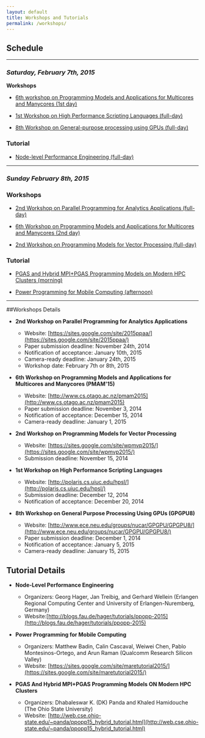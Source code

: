 ```yaml
---
layout: default
title: Workshops and Tutorials
permalink: /workshops/
---
```


## Schedule
***************************************

### *Saturday, February 7th, 2015*

**Workshops**

* [6th workshop on Programming Models and Applications for Multicores and Manycores (1st day)](http://www.cs.otago.ac.nz/pmam2015)

* [1st Workshop on High Performance Scripting Languages (full-day)](http://polaris.cs.uiuc.edu/hpsl/)

* [8th Workshop on General-purpose processing using GPUs (full-day)](http://www.ece.neu.edu/groups/nucar/GPGPU/GPGPU8/)


### Tutorial

* [Node-level Performance Engineering (full-day)](http://blogs.fau.de/hager/tutorials/ppopp-2015)


***************************************

### *Sunday February 8th, 2015*

### Workshops

* [2nd Workshop on Parallel Programming for Analytics Applications (full-day)](https://sites.google.com/site/2015ppaa/)

* [6th Workshop on Programming Models and Applications for Multicores and Manycores (2nd day)](http://www.cs.otago.ac.nz/pmam2015)

* [2nd Workshop on Programming Models for Vector Processing (full-day)](https://sites.google.com/site/wpmvp2015/)

### Tutorial

* [PGAS and Hybrid MPI+PGAS Programming Models on Modern HPC Clusters (morning)](http://web.cse.ohio-state.edu/~panda/ppopp15_hybrid_tutorial.html)


* [Power Programming for Mobile Computing (afternoon)](https://sites.google.com/site/maretutorial2015/)



***************************************


##Workshops Details

* **2nd Workshop on Parallel Programming for Analytics Applications**
  * Website: [https://sites.google.com/site/2015ppaa/](https://sites.google.com/site/2015ppaa/)
  * Paper submission deadline: November 24th, 2014
  * Notification of acceptance: January 10th, 2015
  * Camera-ready deadline: January 24th, 2015
  * Workshop date: February 7th or 8th, 2015

* **6th Workshop on Programming Models and Applications for Multicores and Manycores (PMAM'15)**
  * Website: [http://www.cs.otago.ac.nz/pmam2015](http://www.cs.otago.ac.nz/pmam2015)
  * Paper submission deadline: November 3, 2014 
  * Notification of acceptance: December 15, 2014
  * Camera-ready deadline: January 1, 2015

* **2nd Workshop on Programming Models for Vector Processing**
  * Website: [https://sites.google.com/site/wpmvp2015/](https://sites.google.com/site/wpmvp2015/)
  * Submission deadline: November 15, 2014

* **1st Workshop on High Performance Scripting Languages**
  * Website: [http://polaris.cs.uiuc.edu/hpsl/](http://polaris.cs.uiuc.edu/hpsl/)
  * Submission deadline: December 12, 2014
  * Notification of acceptance: December 20, 2014

* **8th Workshop on General Purpose Processing Using GPUs (GPGPU8)**
  * Website: [http://www.ece.neu.edu/groups/nucar/GPGPU/GPGPU8/](http://www.ece.neu.edu/groups/nucar/GPGPU/GPGPU8/)
  * Paper submission deadline: December 1, 2014 
  * Notification of acceptance: January 5, 2015
  * Camera-ready deadline: January 15, 2015

## Tutorial Details

* **Node-Level Performance Engineering**
  * Organizers: Georg Hager, Jan Treibig, and Gerhard Wellein (Erlangen Regional Computing Center and University of Erlangen-Nuremberg, Germany)
  * Website:[http://blogs.fau.de/hager/tutorials/ppopp-2015](http://blogs.fau.de/hager/tutorials/ppopp-2015)

* **Power Programming for Mobile Computing** 
  * Organizers: Matthew Badin, Calin Cascaval, Weiwei Chen, Pablo Montesinos-Ortego, and Arun Raman (Qualcomm Research Silicon Valley)
  * Website: [https://sites.google.com/site/maretutorial2015/](https://sites.google.com/site/maretutorial2015/)

* **PGAS And Hybrid MPI+PGAS Programming Models ON Modern HPC Clusters** 
  * Organizers: Dhabaleswar K. (DK) Panda and Khaled Hamidouche (The Ohio State University)
  * Website: [http://web.cse.ohio-state.edu/~panda/ppopp15_hybrid_tutorial.html](http://web.cse.ohio-state.edu/~panda/ppopp15_hybrid_tutorial.html)


